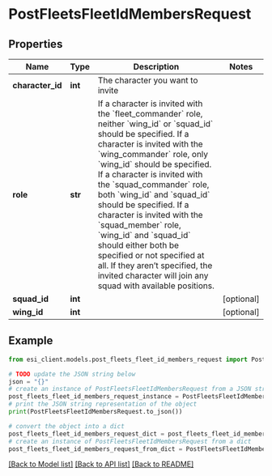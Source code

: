 # PostFleetsFleetIdMembersRequest


## Properties

Name | Type | Description | Notes
------------ | ------------- | ------------- | -------------
**character_id** | **int** | The character you want to invite | 
**role** | **str** | If a character is invited with the &#x60;fleet_commander&#x60; role, neither &#x60;wing_id&#x60; or &#x60;squad_id&#x60; should be specified. If a character is invited with the &#x60;wing_commander&#x60; role, only &#x60;wing_id&#x60; should be specified. If a character is invited with the &#x60;squad_commander&#x60; role, both &#x60;wing_id&#x60; and &#x60;squad_id&#x60; should be specified. If a character is invited with the &#x60;squad_member&#x60; role, &#x60;wing_id&#x60; and &#x60;squad_id&#x60; should either both be specified or not specified at all. If they aren’t specified, the invited character will join any squad with available positions. | 
**squad_id** | **int** |  | [optional] 
**wing_id** | **int** |  | [optional] 

## Example

```python
from esi_client.models.post_fleets_fleet_id_members_request import PostFleetsFleetIdMembersRequest

# TODO update the JSON string below
json = "{}"
# create an instance of PostFleetsFleetIdMembersRequest from a JSON string
post_fleets_fleet_id_members_request_instance = PostFleetsFleetIdMembersRequest.from_json(json)
# print the JSON string representation of the object
print(PostFleetsFleetIdMembersRequest.to_json())

# convert the object into a dict
post_fleets_fleet_id_members_request_dict = post_fleets_fleet_id_members_request_instance.to_dict()
# create an instance of PostFleetsFleetIdMembersRequest from a dict
post_fleets_fleet_id_members_request_from_dict = PostFleetsFleetIdMembersRequest.from_dict(post_fleets_fleet_id_members_request_dict)
```
[[Back to Model list]](../README.md#documentation-for-models) [[Back to API list]](../README.md#documentation-for-api-endpoints) [[Back to README]](../README.md)


